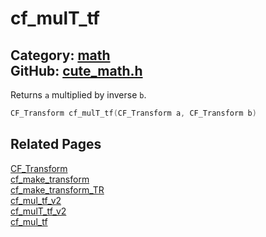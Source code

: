 # cf_mulT_tf

Category: [math](https://github.com/RandyGaul/cute_framework/blob/master/docs/api_reference?id=math)  
GitHub: [cute_math.h](https://github.com/RandyGaul/cute_framework/blob/master/include/cute_math.h)  
---

Returns `a` multiplied by inverse `b`.

```cpp
CF_Transform cf_mulT_tf(CF_Transform a, CF_Transform b)
```

## Related Pages

[CF_Transform](https://github.com/RandyGaul/cute_framework/blob/master/docs/math/cf_transform.md)  
[cf_make_transform](https://github.com/RandyGaul/cute_framework/blob/master/docs/math/cf_make_transform.md)  
[cf_make_transform_TR](https://github.com/RandyGaul/cute_framework/blob/master/docs/math/cf_make_transform_tr.md)  
[cf_mul_tf_v2](https://github.com/RandyGaul/cute_framework/blob/master/docs/math/cf_mul_tf_v2.md)  
[cf_mulT_tf_v2](https://github.com/RandyGaul/cute_framework/blob/master/docs/math/cf_mult_tf_v2.md)  
[cf_mul_tf](https://github.com/RandyGaul/cute_framework/blob/master/docs/math/cf_mul_tf.md)  
